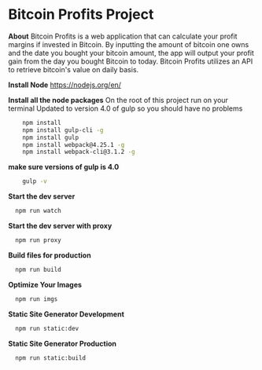 # Bitcoin Profits Project

**About**
Bitcoin Profits is a web application that can calculate your profit margins if invested in Bitcoin. By inputting the amount of bitcoin one owns and the date you bought your bitcoin amount, the app will output your profit gain from the day you bought Bitcoin to today. Bitcoin Profits utilizes an API to retrieve bitcoin's value on daily basis.

 **Install Node**
	https://nodejs.org/en/

 **Install all the node packages** 
On the root of this project run on your terminal 
Updated to version 4.0 of gulp so you should have no problems
```bash
    npm install
    npm install gulp-cli -g
    npm install gulp 
    npm install webpack@4.25.1 -g
    npm install webpack-cli@3.1.2 -g
```

**make sure versions of gulp is 4.0**
```bash
    gulp -v 
```

**Start the dev server**
```bash
  npm run watch
```

**Start the dev server with proxy**
```bash
  npm run proxy
```

**Build files for production**
```bash
  npm run build
```

**Optimize Your Images**
```bash
  npm run imgs
```

**Static Site Generator Development**
```bash
  npm run static:dev
```

**Static Site Generator Production**
```bash
  npm run static:build
```

